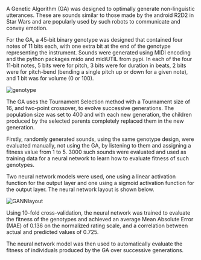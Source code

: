 A Genetic Algorithm (GA) was designed to optimally generate non-linguistic utterances. These are sounds similar to those made by the android R2D2 in Star Wars and are popularly used by such robots to communicate and convey emotion.

For the GA, a 45-bit binary genotype was designed that contained four notes of 11 bits each, with one extra bit at the end of the genotype representing the instrument.
Sounds were generated using MIDI encoding and the python packages mido and midiUTIL from pypi. In each of the four 11-bit notes, 5 bits were for pitch, 3 bits were for duration in beats, 2 bits were for pitch-bend (bending a single pitch up or down for a given note), and 1 bit was for volume (0 or 100).

![genotype](https://github.com/AhmedKhota/Data-Science-Projects/assets/139664971/d872f573-8cd6-4c04-a80e-0f75d9ffab60)

The GA uses the Tournament Selection method with a Tournament size of 16, and two-point crossover, to evolve successive generations. The population size was set to 400 and with each new generation, the children produced by the selected parents completely replaced them in the new generation.

Firstly, randomly generated sounds, using the same genotype design, were evaluated manually, not using the GA, by listening to them and assigning a fitness value from 1 to 5. 3000 such sounds were evaluated and used as training data for a neural network to learn how to evaluate fitness of such genotypes.

Two neural network models were used, one using a linear activation function for the output layer and one using a sigmoid activation function for the output layer. The
neural network layout is shown below.

![GANNlayout](https://github.com/AhmedKhota/GA-sound-generation/assets/139664971/e82eea15-8f51-4c77-88d6-9c08a62aad5d)

Using 10-fold cross-validation, the neural network was trained to evaluate the fitness of the genotypes and achieved an average Mean Absolute Error (MAE) of 0.136 on the normalized rating scale, and a correlation between actual and predicted values of 0.725. 

The neural network model was then used to automatically evaluate the fitness of individuals produced by the GA over successive generations.
